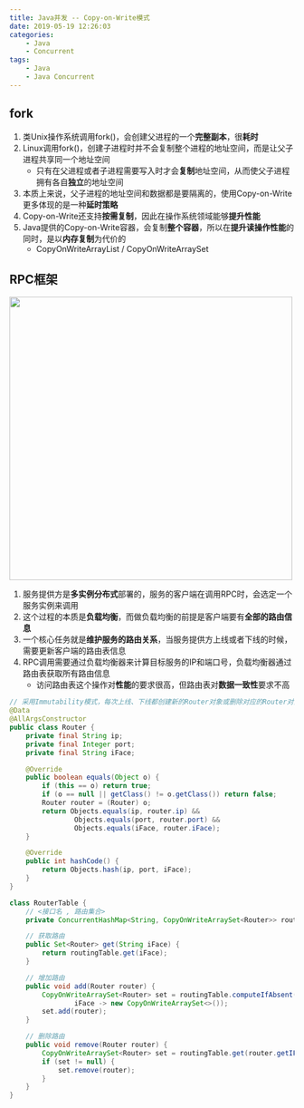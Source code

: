 ```yaml
---
title: Java并发 -- Copy-on-Write模式
date: 2019-05-19 12:26:03
categories:
    - Java
    - Concurrent
tags:
    - Java
    - Java Concurrent
---
```


## fork
1. 类Unix操作系统调用fork()，会创建父进程的一个**完整副本**，很**耗时**
2. Linux调用fork()，创建子进程时并不会复制整个进程的地址空间，而是让父子进程共享同一个地址空间
    - 只有在父进程或者子进程需要写入时才会**复制**地址空间，从而使父子进程拥有各自**独立**的地址空间
3. 本质上来说，父子进程的地址空间和数据都是要隔离的，使用Copy-on-Write更多体现的是一种**延时策略**
4. Copy-on-Write还支持**按需复制**，因此在操作系统领域能够**提升性能**
5. Java提供的Copy-on-Write容器，会复制**整个容器**，所以在**提升读操作性能**的同时，是以**内存复制**为代价的
    - CopyOnWriteArrayList / CopyOnWriteArraySet

<!-- more -->

## RPC框架
<img src="https://java-concurrent-1253868755.cos.ap-guangzhou.myqcloud.com/java-concurrent-copy-on-write-route-table.png" width=500/>

1. 服务提供方是**多实例分布式**部署的，服务的客户端在调用RPC时，会选定一个服务实例来调用
2. 这个过程的本质是**负载均衡**，而做负载均衡的前提是客户端要有**全部的路由信息**
3. 一个核心任务就是**维护服务的路由关系**，当服务提供方上线或者下线的时候，需要更新客户端的路由表信息
4. RPC调用需要通过负载均衡器来计算目标服务的IP和端口号，负载均衡器通过路由表获取所有路由信息
    - 访问路由表这个操作对**性能**的要求很高，但路由表对**数据一致性**要求不高

```java
// 采用Immutability模式，每次上线、下线都创建新的Router对象或删除对应的Router对象
@Data
@AllArgsConstructor
public class Router {
    private final String ip;
    private final Integer port;
    private final String iFace;

    @Override
    public boolean equals(Object o) {
        if (this == o) return true;
        if (o == null || getClass() != o.getClass()) return false;
        Router router = (Router) o;
        return Objects.equals(ip, router.ip) &&
                Objects.equals(port, router.port) &&
                Objects.equals(iFace, router.iFace);
    }

    @Override
    public int hashCode() {
        return Objects.hash(ip, port, iFace);
    }
}

class RouterTable {
    // <接口名 , 路由集合>
    private ConcurrentHashMap<String, CopyOnWriteArraySet<Router>> routingTable = new ConcurrentHashMap<>();

    // 获取路由
    public Set<Router> get(String iFace) {
        return routingTable.get(iFace);
    }

    // 增加路由
    public void add(Router router) {
        CopyOnWriteArraySet<Router> set = routingTable.computeIfAbsent(router.getIFace(),
                iFace -> new CopyOnWriteArraySet<>());
        set.add(router);
    }

    // 删除路由
    public void remove(Router router) {
        CopyOnWriteArraySet<Router> set = routingTable.get(router.getIFace());
        if (set != null) {
            set.remove(router);
        }
    }
}
```


<!-- indicate-the-source -->
